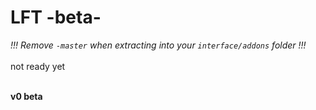 # LFT -beta-
_!!! Remove `-master` when extracting into your `interface/addons` folder !!!_<BR><BR>
not ready yet<BR><BR>

**v0 beta**<br>
